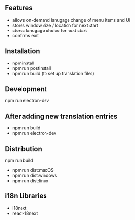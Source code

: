 ## Features

- allows on-demand lanugage change of menu items and UI
- stores window size / location for next start
- stores lanugage choice for next start
- confirms exit

## Installation

- npm install
- npm run postinstall
- npm run build (to set up translation files)

## Development

npm run electron-dev

## After adding new translation entries

- npm run build
- npm run electron-dev

## Distribution

npm run build

- npm run dist:macOS
- npm run dist:windows
- npm run dist:linux

## i18n Libraries

- i18next
- react-18next
